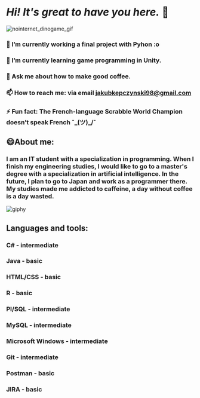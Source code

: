 

<!--
**kjakubk/kjakubk** is a ✨ _special_ ✨ repository because its `README.md` (this file) appears on your GitHub profile.

 ##Here are some info about me:

## 🔭 I’m currently working on a final project with Pyhon :o 
## 🌱 I’m currently learning game programming in Unity.
# 👯 I’m looking to collaborate on ...
# 🤔 I’m looking for help with ...
# 💬 Ask me about ...
# 📫 How to reach me: ...
# 😄 Pronouns: ...
# ⚡ Fun fact: ...
-->



# *Hi! It's great to have you here.* 👋
![nointernet_dinogame_gif](https://user-images.githubusercontent.com/61251819/108845972-5a1d6f00-75de-11eb-952d-3ed5cc3ccd1b.gif)
### 🔭 I’m currently working a final project with Pyhon :o 
### 🌱 I’m currently learning game programming in Unity.
### 💬 Ask me about how to make good coffee.
### 📫 How to reach me: via email jakubkepczynski98@gmail.com
### ⚡ Fun fact: The French-language Scrabble World Champion doesn’t speak French   ¯\_(ツ)_/¯

## 😄About me:

### I am an IT student with a specialization in programming. When I finish my engineering studies, I would like to go to a master's degree with a specialization in artificial intelligence. In the future, I plan to go to Japan and work as a programmer there. My studies made me addicted to caffeine, a day without coffee is a day wasted. ###
![giphy](https://user-images.githubusercontent.com/61251819/108847403-f136f680-75df-11eb-918e-e4100eadfeb8.gif)

## Languages and tools: 

### C# - intermediate  
### Java - basic
### HTML/CSS - basic
### R - basic
### Pl/SQL - intermediate
### MySQL - intermediate
### Microsoft Windows - intermediate
### Git - intermediate
### Postman - basic
### JIRA - basic

